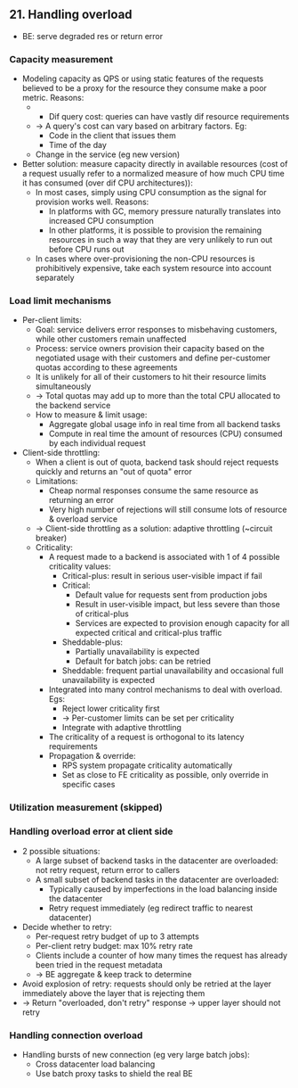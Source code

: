 ## 21. Handling overload
- BE: serve degraded res or return error
### Capacity measurement
- Modeling capacity as QPS or using static features of the requests
believed to be a proxy for the resource they consume make a poor metric. Reasons:
  - - Dif query cost: queries can have vastly dif resource requirements
  - -> A query's cost can vary based on arbitrary factors. Eg:
    - Code in the client that issues them
    - Time of the day
  - Change in the service (eg new version)
- Better solution: measure capacity directly in available resources
(cost of a request usually refer to a normalized measure of how much CPU time it has consumed (over dif CPU architectures)):
  - In most cases, simply using CPU consumption as the signal for provision works well. Reasons:
    - In platforms with GC, memory pressure naturally translates into increased CPU consumption
    - In other platforms, it is possible to provision the remaining resources
    in such a way that they are very unlikely to run out before CPU runs out
  - In cases where over-provisioning the non-CPU resources is prohibitively expensive,
  take each system resource into account separately
### Load limit mechanisms
- Per-client limits:
  - Goal: service delivers error responses to misbehaving customers, while other customers remain unaffected
  - Process: service owners provision their capacity based on the negotiated usage with their customers
  and define per-customer quotas according to these agreements
  - It is unlikely for all of their customers to hit their resource limits simultaneously
  - -> Total quotas may add up to more than the total CPU allocated to the backend service
  - How to measure & limit usage:
    - Aggregate global usage info in real time from all backend tasks
    - Compute in real time the amount of resources (CPU) consumed by each individual request
- Client-side throttling:
  - When a client is out of quota, backend task should reject requests quickly and returns an "out of quota" error
  - Limitations:
    - Cheap normal responses consume the same resource as returning an error
    - Very high number of rejections will still consume lots of resource & overload service
  - -> Client-side throttling as a solution: adaptive throttling (~circuit breaker)
  - Criticality:
    - A request made to a backend is associated with 1 of 4 possible criticality values:
      - Critical-plus: result in serious user-visible impact if fail
      - Critical:
        - Default value for requests sent from production jobs
        - Result in user-visible impact, but less severe than those of critical-plus
        - Services are expected to provision enough capacity for all expected critical and critical-plus traffic
      - Sheddable-plus:
        - Partially unavailability is expected
        - Default for batch jobs: can be retried
      - Sheddable: frequent partial unavailability and occasional full unavailability is expected
    - Integrated into many control mechanisms to deal with overload. Egs:
      - Reject lower criticality first
      - -> Per-customer limits can be set per criticality
      - Integrate with adaptive throttling 
    - The criticality of a request is orthogonal to its latency requirements
    - Propagation & override:
      - RPS system propagate criticality automatically
      - Set as close to FE criticality as possible, only override in specific cases
### Utilization measurement (skipped)
### Handling overload error at client side
- 2 possible situations:
  - A large subset of backend tasks in the datacenter are overloaded: not retry request, return error to callers
  - A small subset of backend tasks in the datacenter are overloaded:
    - Typically caused by imperfections in the load balancing inside the datacenter
    - Retry request immediately (eg redirect traffic to nearest datacenter)
- Decide whether to retry:
  - Per-request retry budget of up to 3 attempts
  - Per-client retry budget: max 10% retry rate
  - Clients include a counter of how many times the request has already been tried in the request metadata
  - -> BE aggregate & keep track to determine
- Avoid explosion of retry: requests should only be retried at the layer immediately above the layer that is rejecting them
- -> Return "overloaded, don't retry" response -> upper layer should not retry
### Handling connection overload
- Handling bursts of new connection (eg very large batch jobs):
  - Cross datacenter load balancing
  - Use batch proxy tasks to shield the real BE
